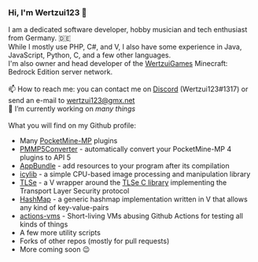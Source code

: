 ### Hi, I'm Wertzui123 :wave:

I am a dedicated software developer, hobby musician and tech enthusiast from Germany. 🇩🇪
<br>While I mostly use PHP, C#, and V, I also have some experience in Java, JavaScript, Python, C, and a few other languages.
<br>I'm also owner and head developer of the <a href="https://wertzuigames.net">WertzuiGames</a> Minecraft: Bedrock Edition server network.
<br><br>:mailbox: How to reach me: you can contact me on <a href="https://discord.com">Discord</a> (Wertzui123#1317) or send an e-mail to wertzui123@gmx.net
<br>:telescope: I’m currently working on _many things_
<br><br>What you will find on my Github profile:
* Many <a href="https://pmmp.io/">PocketMine-MP</a> plugins
* <a href="https://github.com/Wertzui123/PMMP5Converter">PMMP5Converter</a> - automatically convert your PocketMine-MP 4 plugins to API 5
* <a href="https://github.com/Wertzui123/AppBundle">AppBundle</a> - add resources to your program after its compilation
* <a href="https://github.com/Wertzui123/icylib">icylib</a> - a simple CPU-based image processing and manipulation library 
* <a href="https://github.com/Wertzui123/TLSe">TLSe</a> - a V wrapper around the <a href="https://github.com/eduardsui/tlse">TLSe C library</a> implementing the Transport Layer Security protocol
* <a href="https://github.com/Wertzui123/HashMap">HashMap</a> - a generic hashmap implementation written in V that allows any kind of key-value-pairs 
* <a href="https://github.com/Wertzui123/actions-vms">actions-vms</a> - Short-living VMs abusing Github Actions for testing all kinds of things 
* A few more utility scripts
* Forks of other repos (mostly for pull requests)
* More coming soon :wink:

